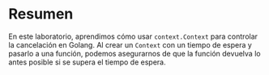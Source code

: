 # Resumen

En este laboratorio, aprendimos cómo usar `context.Context` para controlar la cancelación en Golang. Al crear un `Context` con un tiempo de espera y pasarlo a una función, podemos asegurarnos de que la función devuelva lo antes posible si se supera el tiempo de espera.
